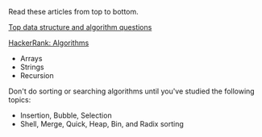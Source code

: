 Read these articles from top to bottom. 

<a href="https://hackernoon.com/50-data-structure-and-algorithms-interview-questions-for-programmers-b4b1ac61f5b0">Top data structure and algorithm questions</a>

<a href="https://www.hackerrank.com/domains/algorithms">HackerRank: Algorithms</a>
   - Arrays
   - Strings
   - Recursion



Don't do sorting or searching algorithms until you've studied the following topics:
 - Insertion, Bubble, Selection
 - Shell, Merge, Quick, Heap, Bin, and Radix sorting

